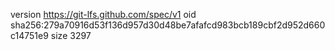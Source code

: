 version https://git-lfs.github.com/spec/v1
oid sha256:279a70916d53f136d957d30d48be7afafcd983bcb189cbf2d952d660c14751e9
size 3297
